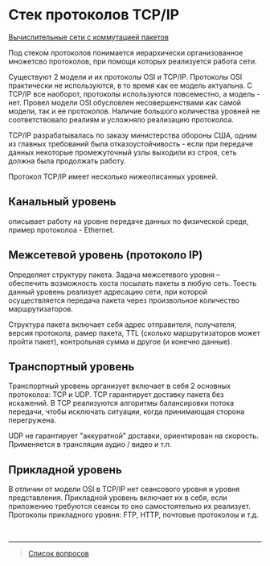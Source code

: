 # Стек протоколов TCP/IP

[Вычислительные сети с коммутацией пакетов](28.Вычислительные_сети_с_коммутацией_пакетов.md)

Под стеком протоколов понимается иерархически организованное множетсво протоколов, при помощи которых реализуется работа сети.

Существуют 2 модели и их протоколы OSI и TCP/IP. 
Протоколы OSI практически не используются, в то время как ее модель актуальна.
С TCP/IP все наоборот, протоколы используются повсеместно, а модель - нет. Провел модели OSI обусловлен несовершенствами как самой модели, так и ее протоколов. Наличие большого количества уровней не соответствовало реалиям и усложняло реализацию протоколоа.

TCP/IP разрабатывалась по заказу министерства обороны США, одним из главных требований была отказоустойчивость - если при передаче данных некоторые промежуточный узлы выходили из строя, сеть должна была продолжать работу.

Протокол TCP/IP имеет несколько нижеописанных уровней.

## Канальный уровень
описывает работу на уровне передаче данных по физической среде, пример протоколоа - Ethernet. 

## Межсетевой уровень (протоколо IP)
Определяет структуру пакета. Задача межсетевого уровня – обеспечить возможность хоста посылать пакеты в любую сеть. Тоесть данный уровень реализует адресацию сети, при которой осуществляется передача пакета через произвольное количество маршрутизаторов. 

Структура пакета включает себя адрес отправителя, получателя, версия протокола, рамер пакета, TTL (сколько маршрутизаторов может пройти пакет), контрольная сумма и другое (и конечно данные).

## Транспортный уровень
Транспортный уровень организует включает в себя 2 основных протоколоа: TCP и UDP.
TCP гарантирует доставку пакета без искажений. В TCP реализуются алгоритмы балансировки потока передачи, чтобы исключать ситуации, когда принимающая сторона перегружена.

UDP не гарантирует "аккуратной" доставки, ориентирован на скорость. Применяется в трансляции аудио / видео и т.п.

## Прикладной уровень
В отличии от модели OSI в TCP/IP нет сеансового уровня и уровня представления. Прикладной уровень включает их в себя, если приложению требуются сеансы то оно самостоятельно их реализует. Протоколы прикладного уровня: FTP, HTTP, почтовые протоколоы и т.д.


&nbsp;
<hr>

> [Список вопросов](Вопросы_ТПП.md)